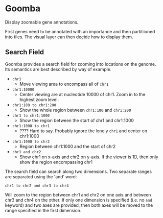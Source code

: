 # Goomba

Display zoomable gene annotations.

First genes need to be annotated with an importance and then partitiioned
into tiles. The visual layer can then decide how to display them.

## Search Field

Goomba provides a search field for zooming into locations on the genome. Its semantics
are best described by way of example.

* `chr1`
    - Move viewing area to encompass all of `chr1`
* `chr1:10000`
    - Center viewing are at nucleotide 10000 of chr1. Zoom in to the highest zoom level.
* `chr1:100 to chr1:200`
    - Show the whole region between `chr1:100` and `chr1:200`
* `chr1 to chr1:1000`
    - Show the region between the start of chr1 and chr1:1000
* `chr1:1000 to chr1`
    - ???? Hard to say. Probably ignore the lonely `chr1` and center on chr1:1000
* `chr1:1000 to chr2`
    - Region between chr1:1000 and the start of chr2
* `chr1 and chr2`
    - Show chr1 on x-axis and chr2 on y-axis. If the viewer is 1D, then only show the region encompassing chr1

The search field can search along two dimensions. Two separate ranges are
separated using the 'and' word:

`chr1 to chr2 and chr3 to chr4`

Will zoom to the region between chr1 and chr2 on one axis and between chr3 and
chr4 on the other. If only one dimension is specified (i.e. no `and` keyword)
and two axes are provided, then both axes will be moved to the range specified
in the first dimension.
